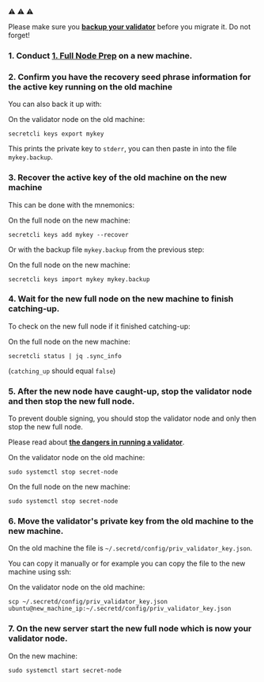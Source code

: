 ⚠️ ⚠️ ⚠️

Please make sure you [**backup your validator**](https://app.nuclino.com/WhisperNode/Validator-Nodes/Validator-Backup-d765880f-45e9-4891-bd2e-520e4e5df139 "Nuclino") before you migrate it. Do not forget!

### 1. Conduct [1. Full Node Prep](<1. Full Node Prep 7eeb60f4.md>) on a new machine.

### 2. Confirm you have the recovery seed phrase information for the active key running on the old machine

You can also back it up with:

On the validator node on the old machine:

```shell
secretcli keys export mykey
```

This prints the private key to `stderr`, you can then paste in into the file `mykey.backup`.

### 3. Recover the active key of the old machine on the new machine

This can be done with the mnemonics:

On the full node on the new machine:

```shell
secretcli keys add mykey --recover
```

Or with the backup file `mykey.backup` from the previous step:

On the full node on the new machine:

```shell
secretcli keys import mykey mykey.backup
```

### 4. Wait for the new full node on the new machine to finish catching-up.

To check on the new full node if it finished catching-up:

On the full node on the new machine:

```shell
secretcli status | jq .sync_info
```

(`catching_up` should equal `false`)

### 5. After the new node have caught-up, stop the validator node and then stop the new full node.

To prevent double signing, you should stop the validator node and only then stop the new full node.

Please read about [**the dangers in running a validator**](https://docs.scrt.network/node-guides/join-validator-mainnet.html#dangers-in-running-a-validator).

On the validator node on the old machine:

```shell
sudo systemctl stop secret-node
```

On the full node on the new machine:

```shell
sudo systemctl stop secret-node
```

### 6. Move the validator's private key from the old machine to the new machine.

On the old machine the file is `~/.secretd/config/priv_validator_key.json`.

You can copy it manually or for example you can copy the file to the new machine using ssh:

On the validator node on the old machine:

```shell
scp ~/.secretd/config/priv_validator_key.json ubuntu@new_machine_ip:~/.secretd/config/priv_validator_key.json
```

### 7. On the new server start the new full node which is now your validator node.

On the new machine:

```shell
sudo systemctl start secret-node
```

<br>
